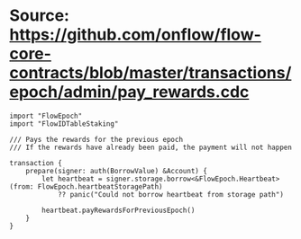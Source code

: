 # Source: https://github.com/onflow/flow-core-contracts/blob/master/transactions/epoch/admin/pay_rewards.cdc

```
import "FlowEpoch"
import "FlowIDTableStaking"

/// Pays the rewards for the previous epoch
/// If the rewards have already been paid, the payment will not happen

transaction {
    prepare(signer: auth(BorrowValue) &Account) {
        let heartbeat = signer.storage.borrow<&FlowEpoch.Heartbeat>(from: FlowEpoch.heartbeatStoragePath)
            ?? panic("Could not borrow heartbeat from storage path")

        heartbeat.payRewardsForPreviousEpoch()
    }
}
```